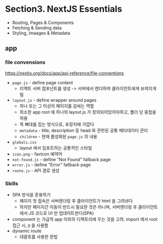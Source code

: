 # Section3. NextJS Essentials

- Routing, Pages & Components
- Fetching & Sending data
- Styling, Imaages & Metadata

## app

### file convensions

https://nextjs.org/docs/app/api-reference/file-conventions

- `page.js` - define page content
  - 리액트 서버 컴포넌트를 생성 -> 서버에서 렌더하여 클라이언트에게 보여지게 됨
- `layout.js` - define wrapper around pages
  - 하나 또는 그 이상의 페이지를 감싸는 역할
  - 최소한 app root 에 하나의 layout.js 가 정의되어있어야하고, 폴더 당 중첩을 허용
  - 즉 뼈대를 잡는 방식으로, 포장지에 가깝다
  - `metadata` - title, description 등 head 와 관련된 공통 메타데이터 관리
  - `children` - 현재 활성화된 `page.js` 의 내용
- `globals.css`
  - layout 에서 임포트하는 공통적인 스타일
- `icon.png` - favicon 예약어
- `not-found.js` - define "Not Found" fallback page
- `error.js` - define "Error" fallback page
- `route.js` - API 경로 생성

### Skills

- SPA 방식을 혼용하기
  - 페이지 첫 접속은 서버렌더링 후 클라이언트가 html 을 그려낸다
  - 하지만 페이지간 이동이 반드시 필요한 것은 아니며, 서버렌더링 후 클라이언트에서 JS 코드로 UI 만 업데이트한다(SPA)
- component 는 가급적 app 이외의 디렉토리에 두는 것을 고려. import 에서 root 접근 시, `@` 을 사용함
- dynamic route
  - 대괄호를 사용한 문법
